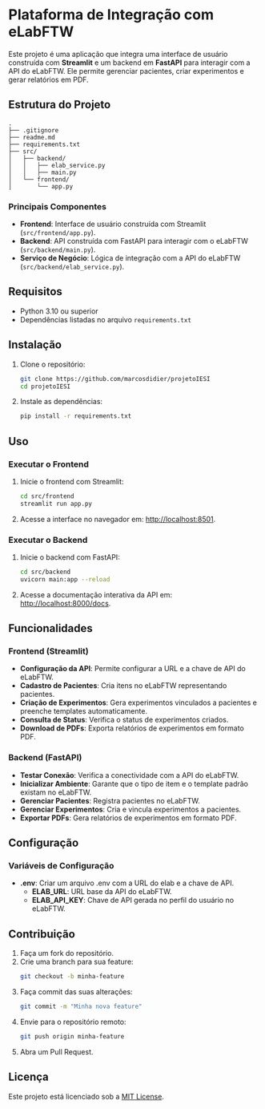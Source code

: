 # Plataforma de Integração com eLabFTW

Este projeto é uma aplicação que integra uma interface de usuário construída com **Streamlit** e um backend em **FastAPI** para interagir com a API do eLabFTW. Ele permite gerenciar pacientes, criar experimentos e gerar relatórios em PDF.

## Estrutura do Projeto

```
.
├── .gitignore
├── readme.md
├── requirements.txt
├── src/
│   ├── backend/
│   │   ├── elab_service.py
│   │   ├── main.py
│   └── frontend/
│       └── app.py
```

### Principais Componentes

- **Frontend**: Interface de usuário construída com Streamlit (`src/frontend/app.py`).
- **Backend**: API construída com FastAPI para interagir com o eLabFTW (`src/backend/main.py`).
- **Serviço de Negócio**: Lógica de integração com a API do eLabFTW (`src/backend/elab_service.py`).

## Requisitos

- Python 3.10 ou superior
- Dependências listadas no arquivo `requirements.txt`

## Instalação

1. Clone o repositório:
   ```bash
   git clone https://github.com/marcosdidier/projetoIESI
   cd projetoIESI
   ```

2. Instale as dependências:
   ```bash
   pip install -r requirements.txt
   ```

## Uso

### Executar o Frontend

1. Inicie o frontend com Streamlit:
   ```bash
   cd src/frontend
   streamlit run app.py
   ```

2. Acesse a interface no navegador em: [http://localhost:8501](http://localhost:8501).

### Executar o Backend

1. Inicie o backend com FastAPI:
   ```bash
   cd src/backend
   uvicorn main:app --reload
   ```

2. Acesse a documentação interativa da API em: [http://localhost:8000/docs](http://localhost:8000/docs).

## Funcionalidades

### Frontend (Streamlit)

- **Configuração da API**: Permite configurar a URL e a chave de API do eLabFTW.
- **Cadastro de Pacientes**: Cria itens no eLabFTW representando pacientes.
- **Criação de Experimentos**: Gera experimentos vinculados a pacientes e preenche templates automaticamente.
- **Consulta de Status**: Verifica o status de experimentos criados.
- **Download de PDFs**: Exporta relatórios de experimentos em formato PDF.

### Backend (FastAPI)

- **Testar Conexão**: Verifica a conectividade com a API do eLabFTW.
- **Inicializar Ambiente**: Garante que o tipo de item e o template padrão existam no eLabFTW.
- **Gerenciar Pacientes**: Registra pacientes no eLabFTW.
- **Gerenciar Experimentos**: Cria e vincula experimentos a pacientes.
- **Exportar PDFs**: Gera relatórios de experimentos em formato PDF.

## Configuração

### Variáveis de Configuração

- **.env**: Criar um arquivo .env com a URL do elab e a chave de API.
   - **ELAB_URL**: URL base da API do eLabFTW.
   - **ELAB_API_KEY**: Chave de API gerada no perfil do usuário no eLabFTW.

## Contribuição

1. Faça um fork do repositório.
2. Crie uma branch para sua feature:
   ```bash
   git checkout -b minha-feature
   ```
3. Faça commit das suas alterações:
   ```bash
   git commit -m "Minha nova feature"
   ```
4. Envie para o repositório remoto:
   ```bash
   git push origin minha-feature
   ```
5. Abra um Pull Request.

## Licença

Este projeto está licenciado sob a [MIT License](LICENSE).

